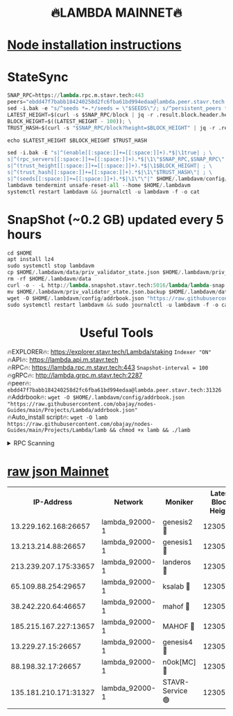 <h1 align="center"> 🔥LAMBDA MAINNET🔥</h1>


[Node installation instructions](https://github.com/obajay/nodes-Guides/tree/main/Projects/Lambda)
=


# StateSync
```python
SNAP_RPC=https://lambda.rpc.m.stavr.tech:443
peers="ebdd47f7babb184240258d2fc6fba61bd994edaa@lambda.peer.stavr.tech:31326" 
sed -i.bak -e "s/^seeds *=.*/seeds = \"$SEEDS\"/; s/^persistent_peers *=.*/persistent_peers = \"$PEERS\"/" $HOME/.lambdavm/config/config.toml
LATEST_HEIGHT=$(curl -s $SNAP_RPC/block | jq -r .result.block.header.height); \
BLOCK_HEIGHT=$((LATEST_HEIGHT - 100)); \
TRUST_HASH=$(curl -s "$SNAP_RPC/block?height=$BLOCK_HEIGHT" | jq -r .result.block_id.hash)

echo $LATEST_HEIGHT $BLOCK_HEIGHT $TRUST_HASH

sed -i.bak -E "s|^(enable[[:space:]]+=[[:space:]]+).*$|\1true| ; \
s|^(rpc_servers[[:space:]]+=[[:space:]]+).*$|\1\"$SNAP_RPC,$SNAP_RPC\"| ; \
s|^(trust_height[[:space:]]+=[[:space:]]+).*$|\1$BLOCK_HEIGHT| ; \
s|^(trust_hash[[:space:]]+=[[:space:]]+).*$|\1\"$TRUST_HASH\"| ; \
s|^(seeds[[:space:]]+=[[:space:]]+).*$|\1\"\"|" $HOME/.lambdavm/config/config.toml
lambdavm tendermint unsafe-reset-all --home $HOME/.lambdavm
systemctl restart lambdavm && journalctl -u lambdavm -f -o cat

```
# SnapShot (~0.2 GB) updated every 5 hours
```python
cd $HOME
apt install lz4
sudo systemctl stop lambdavm
cp $HOME/.lambdavm/data/priv_validator_state.json $HOME/.lambdavm/priv_validator_state.json.backup
rm -rf $HOME/.lambdavm/data
curl -o - -L http://lambda.snapshot.stavr.tech:5016/lambda/lambda-snap.tar.lz4 | lz4 -c -d - | tar -x -C $HOME/.lambdavm --strip-components 2
mv $HOME/.lambdavm/priv_validator_state.json.backup $HOME/.lambdavm/data/priv_validator_state.json
wget -O $HOME/.lambdavm/config/addrbook.json "https://raw.githubusercontent.com/obajay/nodes-Guides/main/Projects/Lambda/addrbook.json"
sudo systemctl restart lambdavm && sudo journalctl -u lambdavm -f -o cat
```
 <h1 align="center"> Useful Tools</h1>

🔥EXPLORER🔥:      https://explorer.stavr.tech/Lambda/staking	        `Indexer "ON"` \
🔥API🔥: 			 		 https://lambda.api.m.stavr.tech \
🔥RPC🔥:           https://lambda.rpc.m.stavr.tech:443	              `Snapshot-interval = 100` \
🔥gRPC🔥:          http://lambda.grpc.m.stavr.tech:2287 \
🔥peer🔥:					 `ebdd47f7babb184240258d2fc6fba61bd994edaa@lambda.peer.stavr.tech:31326` \
🔥Addrbook🔥:    ```wget -O $HOME/.lambdavm/config/addrbook.json "https://raw.githubusercontent.com/obajay/nodes-Guides/main/Projects/Lambda/addrbook.json"``` \
🔥Auto_install script🔥: ```wget -O lamb https://raw.githubusercontent.com/obajay/nodes-Guides/main/Projects/Lambda/lamb && chmod +x lamb && ./lamb```


<details>
<summary>RPC Scanning</summary>

<h2 align="center"> We scan nodes in real time every 4 hours. And we provide the final result of RPC endpoints.
We cannot influence the operation of these nodes in any way. </h2>


```python
If Voting Power is higher than 0 --> then the Node is a validator of the network and may be subject to attack and be a potential threat to the chain.
```
```python
We marked such validators with a red symbol
```

</details>

[raw json Mainnet](https://rpc-check.lambm.stavr.tech/lambm/rpc-lambm-result.json)
=


<table><tr><th>IP-Address</th><th>Network</th><th>Moniker</th><th>Latest Block Height</th><th>Earliest Block Height</th><th>Catching Up</th><th>Tx Index</th><th>Voting Power</th><th>Scan Time</th></tr><tr><td>13.229.162.168:26657</td><td>lambda_92000-1</td><td>genesis2 🔴</td><td>12305658</td><td>1</td><td>False</td><td>on</td><td>15782433</td><td>2024-03-22T18:43:48.180710758UTC</td></tr><tr><td>13.213.214.88:26657</td><td>lambda_92000-1</td><td>genesis1 🔴</td><td>12305659</td><td>1</td><td>False</td><td>on</td><td>730456</td><td>2024-03-22T18:43:52.938265709UTC</td></tr><tr><td>213.239.207.175:33657</td><td>lambda_92000-1</td><td>landeros 🔴</td><td>12305658</td><td>8136001</td><td>False</td><td>off</td><td>1920882</td><td>2024-03-22T18:43:42.890618099UTC</td></tr><tr><td>65.109.88.254:29657</td><td>lambda_92000-1</td><td>ksalab 🔴</td><td>12305659</td><td>8715001</td><td>False</td><td>on</td><td>510465</td><td>2024-03-22T18:43:57.634322713UTC</td></tr><tr><td>38.242.220.64:46657</td><td>lambda_92000-1</td><td>mahof 🔴</td><td>12305659</td><td>10131001</td><td>False</td><td>off</td><td>770350</td><td>2024-03-22T18:43:58.024332062UTC</td></tr><tr><td>185.215.167.227:13657</td><td>lambda_92000-1</td><td>MAHOF 🔴</td><td>12305659</td><td>10134001</td><td>False</td><td>on</td><td>2051510</td><td>2024-03-22T18:43:51.727558465UTC</td></tr><tr><td>13.229.27.15:26657</td><td>lambda_92000-1</td><td>genesis4 🔴</td><td>12305659</td><td>11043001</td><td>False</td><td>on</td><td>9552156</td><td>2024-03-22T18:43:51.463321272UTC</td></tr><tr><td>88.198.32.17:26657</td><td>lambda_92000-1</td><td>n0ok[MC] 🔴</td><td>12305660</td><td>12205660</td><td>False</td><td>off</td><td>1578630</td><td>2024-03-22T18:44:00.310450577UTC</td></tr><tr><td>135.181.210.171:31327</td><td>lambda_92000-1</td><td>STAVR-Service 🟢</td><td>12305659</td><td>12303001</td><td>False</td><td>on</td><td>0</td><td>2024-03-22T18:43:57.318148552UTC</td></tr></table>
